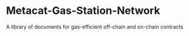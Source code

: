 # Metacat-Gas-Station-Network
A library of documents for gas-efficient off-chain and on-chain contracts
